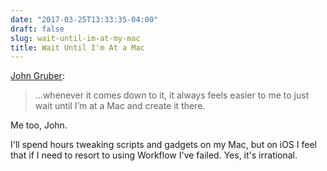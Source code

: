 ```yaml
---
date: "2017-03-25T13:33:35-04:00"
draft: false
slug: wait-until-im-at-my-mac
title: Wait Until I'm At a Mac
---
```


[John Gruber](http://daringfireball.net/linked/2017/03/22/apple-workflow):

> ...whenever it comes down to it, it always feels easier to me to just wait until I’m at a Mac and create it there.

Me too, John. 

I'll spend hours tweaking scripts and gadgets on my Mac, but on iOS I feel that if I need to resort to using Workflow I've failed. Yes, it's irrational.
